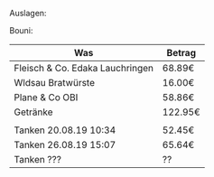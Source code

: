 Auslagen:

Bouni:

| Was | Betrag |
| ------------- | ------------- |
|Fleisch & Co. Edaka Lauchringen| 68.89€ |
|Wldsau Bratwürste| 16.00€ |
|Plane & Co OBI| 58.86€ |
|Getränke| 122.95€ |
| | |
|Tanken 20.08.19 10:34| 52.45€ |
|Tanken 26.08.19 15:07| 65.64€ |
|Tanken ??? | ?? |
